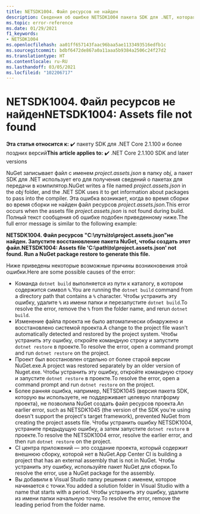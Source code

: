 ```yaml
---
title: NETSDK1004. Файл ресурсов не найден
description: Сведения об ошибке NETSDK1004 пакета SDK для .NET, которая возникает, когда не найден файл project.assets.json.
ms.topic: error-reference
ms.date: 01/29/2021
f1_keywords:
- NETSDK1004
ms.openlocfilehash: aa01ff657143faac96baa5ae1133493516edfb1c
ms.sourcegitcommit: bdbf6472de867a0a11aaa5b9384a2506c24f27d2
ms.translationtype: HT
ms.contentlocale: ru-RU
ms.lasthandoff: 03/05/2021
ms.locfileid: "102206717"
---
```

# <a name="netsdk1004-assets-file-not-found"></a><span data-ttu-id="b8fa3-103">NETSDK1004. Файл ресурсов не найден</span><span class="sxs-lookup"><span data-stu-id="b8fa3-103">NETSDK1004: Assets file not found</span></span>

<span data-ttu-id="b8fa3-104">**Эта статья относится к:** ✔️ пакету SDK для .NET Core 2.1.100 и более поздних версий</span><span class="sxs-lookup"><span data-stu-id="b8fa3-104">**This article applies to:** ✔️ .NET Core 2.1.100 SDK and later versions</span></span>

<span data-ttu-id="b8fa3-105">NuGet записывает файл с именем *project.assets.json* в папку *obj*, а пакет SDK для .NET использует его для получения сведений о пакетах для передачи в компилятор.</span><span class="sxs-lookup"><span data-stu-id="b8fa3-105">NuGet writes a file named *project.assets.json* in the *obj* folder, and the .NET SDK uses it to get information about packages to pass into the compiler.</span></span> <span data-ttu-id="b8fa3-106">Эта ошибка возникает, когда во время сборки во время сборки не найден файл ресурсов *project.assets.json*.</span><span class="sxs-lookup"><span data-stu-id="b8fa3-106">This error occurs when the assets file *project.assets.json* is not found during build.</span></span> <span data-ttu-id="b8fa3-107">Полный текст сообщения об ошибке подобен приведенному ниже.</span><span class="sxs-lookup"><span data-stu-id="b8fa3-107">The full error message is similar to the following example:</span></span>

<span data-ttu-id="b8fa3-108">**NETSDK1004. Файл ресурсов "C:\путь\to\project.assets.json"не найден. Запустите восстановление пакета NuGet, чтобы создать этот файл.**</span><span class="sxs-lookup"><span data-stu-id="b8fa3-108">**NETSDK1004: Assets file 'C:\path\to\project.assets.json' not found. Run a NuGet package restore to generate this file.**</span></span>

<span data-ttu-id="b8fa3-109">Ниже приведены некоторые возможные причины возникновения этой ошибки.</span><span class="sxs-lookup"><span data-stu-id="b8fa3-109">Here are some possible causes of the error:</span></span>

* <span data-ttu-id="b8fa3-110">Команда `dotnet build` выполняется из пути к каталогу, в котором содержится символ `%`.</span><span class="sxs-lookup"><span data-stu-id="b8fa3-110">You are running the `dotnet build` command from a directory path that contains a `%` character.</span></span> <span data-ttu-id="b8fa3-111">Чтобы устранить эту ошибку, удалите `%` из имени папки и перезапустите `dotnet build`.</span><span class="sxs-lookup"><span data-stu-id="b8fa3-111">To resolve the error, remove the `%` from the folder name, and rerun `dotnet build`.</span></span>
* <span data-ttu-id="b8fa3-112">Изменение файла проекта не было автоматически обнаружено и восстановлено системой проекта.</span><span class="sxs-lookup"><span data-stu-id="b8fa3-112">A change to the project file wasn't automatically detected and restored by the project system.</span></span> <span data-ttu-id="b8fa3-113">Чтобы устранить эту ошибку, откройте командную строку и запустите `dotnet restore` в проекте.</span><span class="sxs-lookup"><span data-stu-id="b8fa3-113">To resolve the error, open a command prompt and run `dotnet restore` on the project.</span></span>
* <span data-ttu-id="b8fa3-114">Проект был восстановлен отдельно от более старой версии NuGet.exe.</span><span class="sxs-lookup"><span data-stu-id="b8fa3-114">A project was restored separately by an older version of Nuget.exe.</span></span> <span data-ttu-id="b8fa3-115">Чтобы устранить эту ошибку, откройте командную строку и запустите `dotnet restore` в проекте.</span><span class="sxs-lookup"><span data-stu-id="b8fa3-115">To resolve the error, open a command prompt and run `dotnet restore` on the project.</span></span>
* <span data-ttu-id="b8fa3-116">Более ранняя ошибка, например, NETSDK1045 (версия пакета SDK, которую вы используете, не поддерживает целевую платформу проекта), не позволила NuGet создать файл ресурсов проекта.</span><span class="sxs-lookup"><span data-stu-id="b8fa3-116">An earlier error, such as NETSDK1045 (the version of the SDK you're using doesn't support the project's target framework), prevented NuGet from creating the project assets file.</span></span> <span data-ttu-id="b8fa3-117">Чтобы устранить ошибку NETSDK1004, устраните предыдущую ошибку, а затем запустите `dotnet restore` в проекте.</span><span class="sxs-lookup"><span data-stu-id="b8fa3-117">To resolve the NETSDK1004 error, resolve the earlier error, and then run `dotnet restore` on the project.</span></span>
* <span data-ttu-id="b8fa3-118">CI центра приложений — это создание проекта, который содержит внешнюю сборку, которой нет в NuGet.</span><span class="sxs-lookup"><span data-stu-id="b8fa3-118">App Center CI is building a project that has an external assembly that is not in NuGet.</span></span> <span data-ttu-id="b8fa3-119">Чтобы устранить эту ошибку, используйте пакет NuGet для сборки.</span><span class="sxs-lookup"><span data-stu-id="b8fa3-119">To resolve the error, use a NuGet package for the assembly.</span></span>
* <span data-ttu-id="b8fa3-120">Вы добавили в Visual Studio папку решения с именем, которое начинается с точки.</span><span class="sxs-lookup"><span data-stu-id="b8fa3-120">You added a solution folder in Visual Studio with a name that starts with a period.</span></span> <span data-ttu-id="b8fa3-121">Чтобы устранить эту ошибку, удалите из имени папки начальную точку.</span><span class="sxs-lookup"><span data-stu-id="b8fa3-121">To resolve the error, remove the leading period from the folder name.</span></span>
